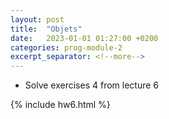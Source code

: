 ```yaml
---
layout: post
title:  "Objets"
date:   2023-01-01 01:27:00 +0200
categories: prog-module-2
excerpt_separator: <!--more-->
---
```

- Solve exercises 4 from lecture 6
<!--more-->
{% include hw6.html %}
